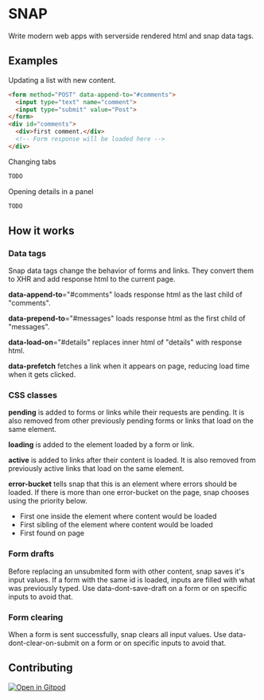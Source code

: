 # SNAP

Write modern web apps with serverside rendered html and snap data tags.

## Examples

Updating a list with new content.

```html
<form method="POST" data-append-to="#comments">
  <input type="text" name="comment">
  <input type="submit" value="Post">
</form>
<div id="comments">
  <div>first comment.</div>
  <!-- Form response will be loaded here -->
</div>
```

Changing tabs 

```html
TODO
```

Opening details in a panel
```html
TODO
```

## How it works

### Data tags

Snap data tags change the behavior of forms and links. 
They convert them to XHR and add response html to the current page.

**data-append-to**="#comments" loads response html as the last child of "comments".

**data-prepend-to**="#messages" loads response html as the first child of "messages".

**data-load-on**="#details" replaces inner html of "details" with response html.

**data-prefetch** fetches a link when it appears on page, reducing load time when it gets clicked.

### CSS classes

**pending** is added to forms or links while their requests are pending. 
It is also removed from other previously pending forms or links that load on the same element.

**loading** is added to the element loaded by a form or link.

**active** is added to links after their content is loaded. 
It is also removed from previously active links that load on the same element.

**error-bucket** tells snap that this is an element where errors should be loaded. 
If there is more than one error-bucket on the page, snap chooses using the priority below.
- First one inside the element where content would be loaded
- First sibling of the element where content would be loaded
- First found on page

### Form drafts

Before replacing an unsubmited form with other content, snap saves it's input values. 
If a form with the same id is loaded, inputs are filled with what was previously typed. 
Use data-dont-save-draft on a form or on specific inputs to avoid that.

### Form clearing

When a form is sent successfully, snap clears all input values. 
Use data-dont-clear-on-submit on a form or on specific inputs to avoid that.

## Contributing

[![Open in Gitpod](https://gitpod.io/button/open-in-gitpod.svg)](https://gitpod.io/#https://github.com/eyder/snap)
